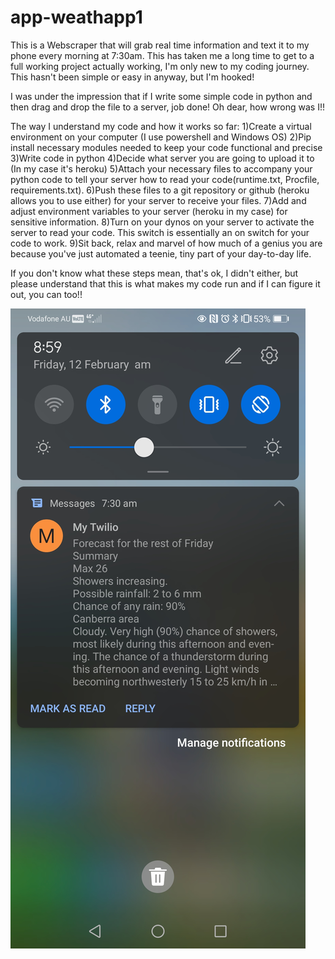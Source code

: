 ﻿# app-weathapp1

This is a Webscraper that will grab real time information and text it to my phone every morning at 7:30am.
This has taken me a long time to get to a full working project actually working, I'm only new to my coding journey.
This hasn't been simple or easy in anyway, but I'm hooked!

I was under the impression that if I write some simple code in python and then drag and drop the file to a server, job done!
Oh dear, how wrong was I!!

The way I understand my code and how it works so far:
1)Create a virtual environment on your computer (I use powershell and Windows OS) 
2)Pip install necessary modules needed to keep your code functional and precise
3)Write code in python
4)Decide what server you are going to upload it to (In my case it's heroku)
5)Attach your necessary files to accompany your python code to tell your server how to read your code(runtime.txt, Procfile, requirements.txt).
6)Push these files to a git repository or github (heroku allows you to use either) for your server to receive your files.
7)Add and adjust environment variables to your server (heroku in my case) for sensitive information.
8)Turn on your dynos on your server to activate the server to read your code. This switch is essentially an on switch for your code to work.
9)Sit back, relax and marvel of how much of a genius you are because you've just automated a teenie, tiny part of your day-to-day life.

If you don't know what these steps mean, that's ok, I didn't either, but please understand that this is what makes my code run and if I can figure it out, you can too!!

![what to expect](https://github.com/Robertsonstuff/app-weathapp1/blob/main/Screenshot_20210212_085955_com.huawei.android.launcher.jpg)
